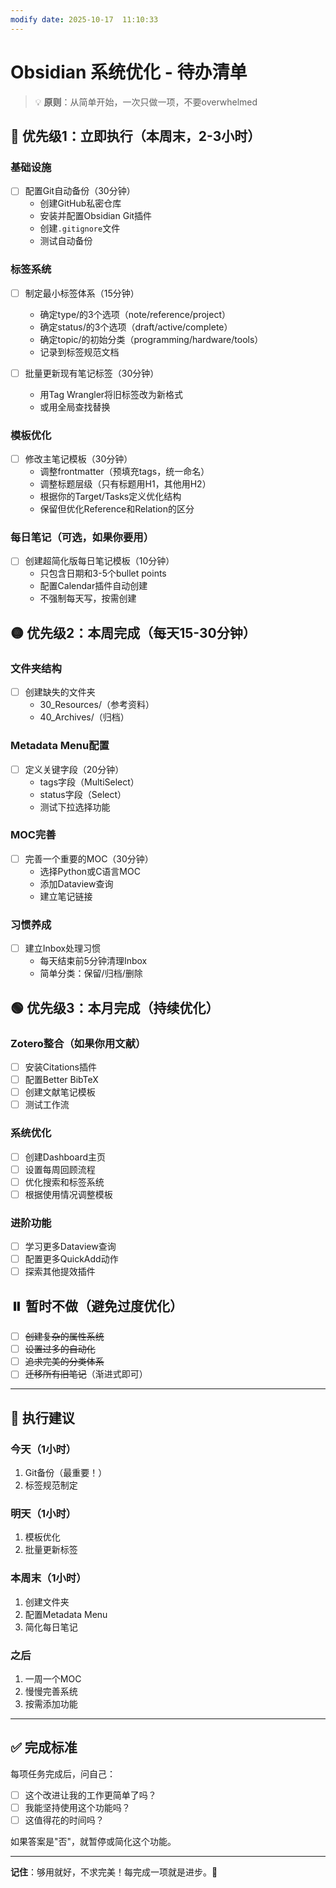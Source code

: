 ```yaml
---
modify date: 2025-10-17  11:10:33
---
```

# Obsidian 系统优化 - 待办清单

> 💡 **原则**：从简单开始，一次只做一项，不要overwhelmed

## 🔴 优先级1：立即执行（本周末，2-3小时）

### 基础设施

- [ ] 配置Git自动备份（30分钟）
    - 创建GitHub私密仓库
    - 安装并配置Obsidian Git插件
    - 创建`.gitignore`文件
    - 测试自动备份

### 标签系统

- [ ] 制定最小标签体系（15分钟）
    
    - 确定type/的3个选项（note/reference/project）
    - 确定status/的3个选项（draft/active/complete）
    - 确定topic/的初始分类（programming/hardware/tools）
    - 记录到标签规范文档
- [ ] 批量更新现有笔记标签（30分钟）
    
    - 用Tag Wrangler将旧标签改为新格式
    - 或用全局查找替换

### 模板优化

- [ ] 修改主笔记模板（30分钟）
    - 调整frontmatter（预填充tags，统一命名）
    - 调整标题层级（只有标题用H1，其他用H2）
    - 根据你的Target/Tasks定义优化结构
    - 保留但优化Reference和Relation的区分

### 每日笔记（可选，如果你要用）

- [ ] 创建超简化版每日笔记模板（10分钟）
    - 只包含日期和3-5个bullet points
    - 配置Calendar插件自动创建
    - 不强制每天写，按需创建

## 🟡 优先级2：本周完成（每天15-30分钟）

### 文件夹结构

- [ ] 创建缺失的文件夹
    - 30_Resources/（参考资料）
    - 40_Archives/（归档）

### Metadata Menu配置

- [ ] 定义关键字段（20分钟）
    - tags字段（MultiSelect）
    - status字段（Select）
    - 测试下拉选择功能

### MOC完善

- [ ] 完善一个重要的MOC（30分钟）
    - 选择Python或C语言MOC
    - 添加Dataview查询
    - 建立笔记链接

### 习惯养成

- [ ] 建立Inbox处理习惯
    - 每天结束前5分钟清理Inbox
    - 简单分类：保留/归档/删除

## 🟢 优先级3：本月完成（持续优化）

### Zotero整合（如果你用文献）

- [ ] 安装Citations插件
- [ ] 配置Better BibTeX
- [ ] 创建文献笔记模板
- [ ] 测试工作流

### 系统优化

- [ ] 创建Dashboard主页
- [ ] 设置每周回顾流程
- [ ] 优化搜索和标签系统
- [ ] 根据使用情况调整模板

### 进阶功能

- [ ] 学习更多Dataview查询
- [ ] 配置更多QuickAdd动作
- [ ] 探索其他提效插件

## ⏸️ 暂时不做（避免过度优化）

- [ ] ~~创建复杂的属性系统~~
- [ ] ~~设置过多的自动化~~
- [ ] ~~追求完美的分类体系~~
- [ ] ~~迁移所有旧笔记~~（渐进式即可）

---

## 📅 执行建议

### 今天（1小时）

1. Git备份（最重要！）
2. 标签规范制定

### 明天（1小时）

1. 模板优化
2. 批量更新标签

### 本周末（1小时）

1. 创建文件夹
2. 配置Metadata Menu
3. 简化每日笔记

### 之后

1. 一周一个MOC
2. 慢慢完善系统
3. 按需添加功能

---

## ✅ 完成标准

每项任务完成后，问自己：

- [ ] 这个改进让我的工作更简单了吗？
- [ ] 我能坚持使用这个功能吗？
- [ ] 这值得花的时间吗？

如果答案是"否"，就暂停或简化这个功能。

---

**记住**：够用就好，不求完美！每完成一项就是进步。🎉